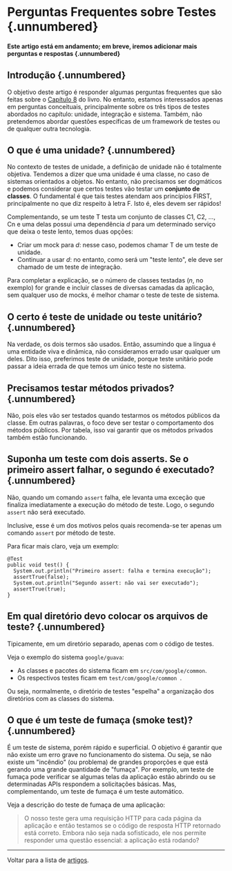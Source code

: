 # Perguntas Frequentes sobre Testes {.unnumbered}

#### Este artigo está em andamento; em breve, iremos adicionar mais perguntas e respostas {.unnumbered}

## Introdução {.unnumbered}

O objetivo deste artigo é responder algumas perguntas frequentes que são feitas
sobre o [Capítulo 8](https://engsoftmoderna.info/cap8.html) do livro. No entanto,
estamos interessados apenas em perguntas conceituais, principalmente sobre os 
três tipos de testes abordados no capítulo: unidade, integração e sistema. 
Também, não pretendemos abordar questões específicas de um framework 
de testes ou de qualquer outra tecnologia.

## O que é uma unidade? {.unnumbered}

No contexto de testes de unidade, a definição de unidade não é totalmente objetiva.
Tendemos a dizer que uma unidade é uma classe, no caso de sistemas
orientados a objetos. No entanto, não precisamos ser dogmáticos e podemos considerar 
que certos testes vão testar um **conjunto de classes**.
O fundamental é que tais testes atendam aos princípios FIRST, principalmente
no que diz respeito à letra F. Isto é, eles devem ser rápidos!

Complementando, se um teste T testa um conjunto de classes C1, C2, ..., Cn e
uma delas possui uma dependência *d* para um determinado serviço que deixa 
o teste lento, temos duas opções:

- Criar um mock para *d*: nesse caso, podemos chamar T de um 
  teste de unidade.
- Continuar a usar *d*: no entanto, como será um "teste lento", ele deve ser
chamado de um teste de integração.

Para completar a explicação, se o número de classes testadas (*n*, no exemplo)
for grande e incluir classes de diversas camadas da aplicação, sem qualquer
uso de mocks, é melhor chamar o teste de teste de sistema.

## O certo é teste de unidade ou teste unitário? {.unnumbered}

Na verdade, os dois termos são usados. Então, assumindo que a língua é uma
entidade viva e dinâmica, não consideramos errado usar qualquer um deles. 
Dito isso, preferimos teste de unidade, porque teste unitário pode passar a
ideia errada de que temos um único teste no sistema.

## Precisamos testar métodos privados? {.unnumbered}

Não, pois eles vão ser testados quando testarmos os métodos públicos da classe. 
Em outras palavras, o foco deve ser testar o comportamento dos métodos públicos. 
Por tabela, isso vai garantir que os métodos privados também estão funcionando.

## Suponha um teste com dois asserts. Se o primeiro assert falhar, o segundo é executado? {.unnumbered}

Não, quando um comando `assert` falha, ele levanta uma exceção que finaliza 
imediatamente a execução do método de teste. Logo, o segundo `assert` não será 
executado.

Inclusive, esse é um dos motivos pelos quais recomenda-se ter apenas um comando
`assert` por método de teste. 

Para ficar mais claro, veja um exemplo:

```
@Test
public void test() {
  System.out.println("Primeiro assert: falha e termina execução");
  assertTrue(false);
  System.out.println("Segundo assert: não vai ser executado");
  assertTrue(true);
}
```

## Em qual diretório devo colocar os arquivos de teste? {.unnumbered}

Tipicamente, em um diretório separado, apenas com o código de testes.

Veja o exemplo do sistema `google/guava`:

* As classes e pacotes do sistema ficam em `src/com/google/common`.
* Os respectivos testes ficam em `test/com/google/common `.

Ou seja, normalmente, o diretório de testes "espelha" a organização dos
diretórios com as classes do sistema.

## O que é um teste de fumaça (smoke test)? {.unnumbered}

É um teste de sistema, porém rápido e superficial. O objetivo é 
garantir que não existe um erro grave no funcionamento do sistema. Ou seja, se
não existe um "incêndio" (ou problema) de grandes proporções e que está gerando uma 
grande quantidade de "fumaça". Por exemplo, um teste de fumaça pode verificar 
se algumas telas da aplicação estão abrindo ou se determinadas APIs respondem 
a solicitações básicas. Mas, complementando, um teste de fumaça é um teste 
automático. 

Veja a descrição do teste de fumaça de uma aplicação:

> O nosso teste gera uma requisição HTTP para cada página da aplicação e então 
> testamos se o código de resposta HTTP retornado está correto. Embora não seja
> nada sofisticado, ele nos permite responder uma questão essencial:
> a aplicação está rodando?


* * * 

Voltar para a lista de [artigos](./artigos.html).
